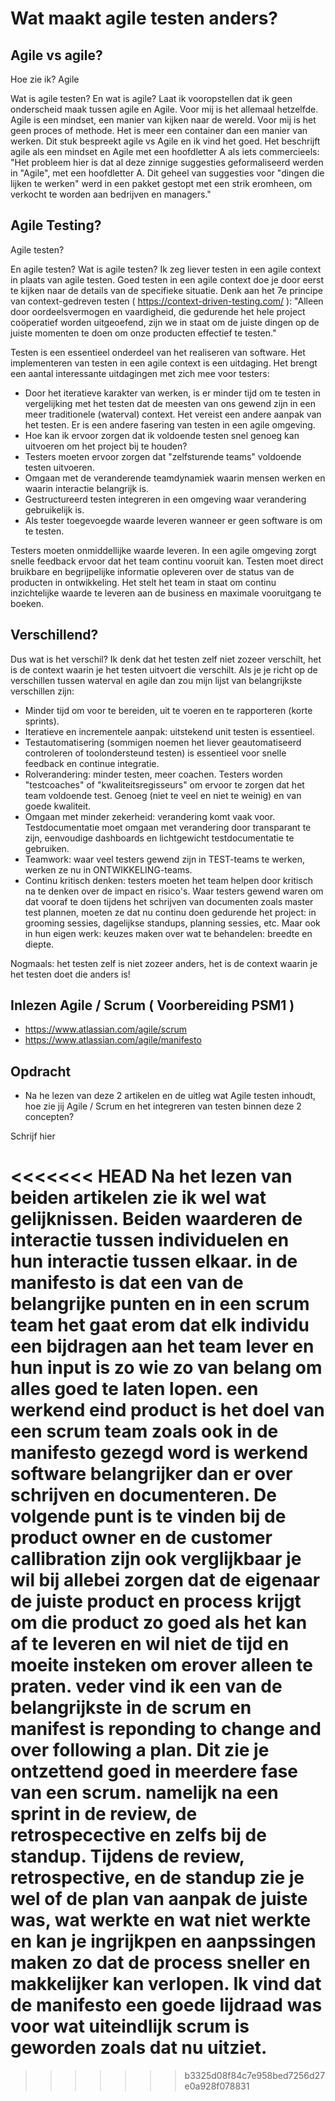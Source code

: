 
# Wat maakt agile testen anders? 

## Agile vs agile?

Hoe zie ik? Agile

Wat is agile testen? En wat is agile? Laat ik vooropstellen dat ik geen onderscheid maak tussen agile en Agile. Voor mij is het allemaal hetzelfde. Agile is een mindset, een manier van kijken naar de wereld. Voor mij is het geen proces of methode. Het is meer een container dan een manier van werken. Dit stuk bespreekt agile vs Agile en ik vind het goed. Het beschrijft agile als een mindset en Agile met een hoofdletter A als iets commercieels: "Het probleem hier is dat al deze zinnige suggesties geformaliseerd werden in "Agile", met een hoofdletter A. Dit geheel van suggesties voor "dingen die lijken te werken" werd in een pakket gestopt met een strik eromheen, om verkocht te worden aan bedrijven en managers."

## Agile Testing?

Agile testen?

En agile testen? Wat is agile testen? Ik zeg liever testen in een agile context in plaats van agile testen. Goed testen in een agile context doe je door eerst te kijken naar de details van de specifieke situatie. Denk aan het 7e principe van context-gedreven testen ( https://context-driven-testing.com/ ): "Alleen door oordeelsvermogen en vaardigheid, die gedurende het hele project coöperatief worden uitgeoefend, zijn we in staat om de juiste dingen op de juiste momenten te doen om onze producten effectief te testen."

Testen is een essentieel onderdeel van het realiseren van software. Het implementeren van testen in een agile context is een uitdaging. Het brengt een aantal interessante uitdagingen met zich mee voor testers:

* Door het iteratieve karakter van werken, is er minder tijd om te testen in vergelijking met het testen dat de meesten van ons gewend zijn in een meer traditionele (waterval) context. Het vereist een andere aanpak van het testen. Er is een andere fasering van testen in een agile omgeving.
* Hoe kan ik ervoor zorgen dat ik voldoende testen snel genoeg kan uitvoeren om het project bij te houden?
* Testers moeten ervoor zorgen dat "zelfsturende teams" voldoende testen uitvoeren.
* Omgaan met de veranderende teamdynamiek waarin mensen werken en waarin interactie belangrijk is.
* Gestructureerd testen integreren in een omgeving waar verandering gebruikelijk is.
* Als tester toegevoegde waarde leveren wanneer er geen software is om te testen.

Testers moeten onmiddellijke waarde leveren. In een agile omgeving zorgt snelle feedback ervoor dat het team continu vooruit kan. Testen moet direct bruikbare en begrijpelijke informatie opleveren over de status van de producten in ontwikkeling. Het stelt het team in staat om continu inzichtelijke waarde te leveren aan de business en maximale vooruitgang te boeken.

## Verschillend?


Dus wat is het verschil? Ik denk dat het testen zelf niet zozeer verschilt, het is de context waarin je het testen uitvoert die verschilt. Als je je richt op de verschillen tussen waterval en agile dan zou mijn lijst van belangrijkste verschillen zijn:

* Minder tijd om voor te bereiden, uit te voeren en te rapporteren (korte sprints).
* Iteratieve en incrementele aanpak: uitstekend unit testen is essentieel.
* Testautomatisering (sommigen noemen het liever geautomatiseerd controleren of toolondersteund testen) is essentieel voor snelle feedback en continue integratie.
* Rolverandering: minder testen, meer coachen. Testers worden "testcoaches" of "kwaliteitsregisseurs" om ervoor te zorgen dat het team voldoende test. Genoeg (niet te veel en niet te weinig) en van goede kwaliteit.
* Omgaan met minder zekerheid: verandering komt vaak voor. Testdocumentatie moet omgaan met verandering door transparant te zijn, eenvoudige dashboards en lichtgewicht testdocumentatie te gebruiken.
* Teamwork: waar veel testers gewend zijn in TEST-teams te werken, werken ze nu in ONTWIKKELING-teams.
* Continu kritisch denken: testers moeten het team helpen door kritisch na te denken over de impact en risico's. Waar testers gewend waren om dat vooraf te doen tijdens het schrijven van documenten zoals master test plannen, moeten ze dat nu continu doen gedurende het project: in grooming sessies, dagelijkse standups, planning sessies, etc. Maar ook in hun eigen werk: keuzes maken over wat te behandelen: breedte en diepte.

Nogmaals: het testen zelf is niet zozeer anders, het is de context waarin je het testen doet die anders is!

## Inlezen Agile / Scrum ( Voorbereiding PSM1 )


* https://www.atlassian.com/agile/scrum
* https://www.atlassian.com/agile/manifesto


## Opdracht

* Na he lezen van deze 2 artikelen en de uitleg wat Agile testen inhoudt, hoe zie jij Agile / Scrum en het integreren van testen binnen deze 2 concepten?

Schrijf hier

<<<<<<< HEAD
Na het lezen van beiden artikelen zie ik wel wat gelijknissen. Beiden waarderen de interactie tussen individuelen en hun interactie tussen elkaar. in de manifesto is dat een van de belangrijke punten en in een scrum team het gaat erom dat elk individu een bijdragen aan het team lever en hun input is zo wie zo van belang om alles goed te laten lopen. een werkend eind product is het doel van een scrum team zoals ook in de manifesto gezegd word is werkend software belangrijker dan er over schrijven en documenteren. De volgende punt is te vinden bij de product owner en de customer callibration zijn ook verglijkbaar je wil bij allebei zorgen dat de eigenaar de juiste product en process krijgt om die product zo goed als het kan af te leveren en wil niet de tijd en moeite insteken om erover alleen te praten.  veder vind ik een van de belangrijkste in de scrum en manifest is reponding to change and  over following a plan. Dit zie je ontzettend goed in meerdere fase van een scrum. namelijk na een sprint in de review, de retrospecective en zelfs bij de standup. Tijdens de review, retrospective, en de standup zie je wel of de plan van aanpak de juiste was, wat werkte en wat niet werkte en kan je ingrijkpen en aanpssingen maken zo dat de process sneller en makkelijker kan verlopen. Ik vind dat de manifesto een goede lijdraad was voor wat uiteindlijk scrum is geworden zoals dat nu  uitziet.
=======


>>>>>>> b3325d08f84c7e958bed7256d27e0a928f078831



